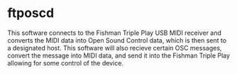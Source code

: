 # ftposcd
This software connects to the Fishman Triple Play USB MIDI receiver and converts the MIDI data into Open Sound Control data, which is then sent to a designated host.  This software will also recieve certain OSC messages, convert the message into MIDI data, and send it into the Fishman Triple Play allowing for some control of the device.
